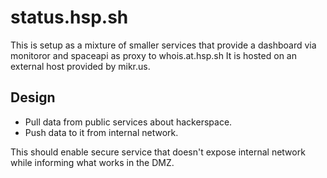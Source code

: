 # status.hsp.sh

This is setup as a mixture of smaller services that provide a dashboard via monitoror and spaceapi as proxy to whois.at.hsp.sh
It is hosted on an external host provided by mikr.us.

## Design

* Pull data from public services about hackerspace.
* Push data to it from internal network.

This should enable secure service that doesn't expose internal network while informing what works in the DMZ.

